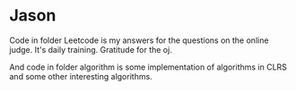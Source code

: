 # Jason

Code in folder Leetcode is my answers for the questions on the online judge.
It's daily training. Gratitude for the oj.

And code in folder algorithm is some implementation of algorithms in CLRS 
and some other interesting algorithms.
